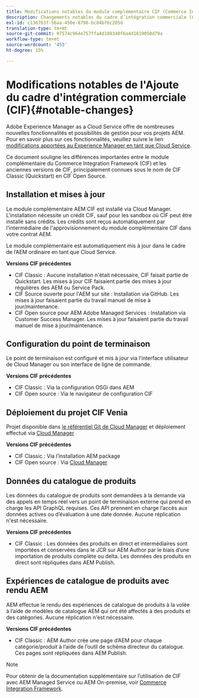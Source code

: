 ```yaml
---
title: Modifications notables du module complémentaire CIF (Commerce Integration Framework)
description: Changements notables du cadre d’intégration commerciale (CIF) par rapport aux anciennes versions de CIF.
exl-id: c136763f-56aa-450e-8796-bc84bf6c205d
translation-type: tm+mt
source-git-commit: 97574c964e757ffa4d108340f6a4d1819050d79a
workflow-type: tm+mt
source-wordcount: '453'
ht-degree: 15%

---
```


# Modifications notables de l&#39;Ajoute du cadre d&#39;intégration commerciale (CIF){#notable-changes}

Adobe Experience Manager as a Cloud Service offre de nombreuses nouvelles fonctionnalités et possibilités de gestion pour vos projets AEM. Pour en savoir plus sur ces fonctionnalités, veuillez suivre le lien [modifications apportées au Experience Manager en tant que Cloud Service](/help/release-notes/aem-cloud-changes.md).

Ce document souligne les différences importantes entre le module complémentaire du Commerce Integration Framework (CIF) et les anciennes versions de CIF, principalement connues sous le nom de CIF Classic (Quickstart) en CIF Open Source.

## Installation et mises à jour

Le module complémentaire AEM CIF est installé via Cloud Manager. L&#39;installation nécessite un crédit CIF, sauf pour les sandbox où CIF peut être installé sans crédits. Les crédits sont reçus automatiquement par l&#39;intermédiaire de l&#39;approvisionnement du module complémentaire CIF dans votre contrat AEM.

Le module complémentaire est automatiquement mis à jour dans le cadre de l’AEM ordinaire en tant que Cloud Service.

**Versions CIF précédentes**

* CIF Classic : Aucune installation n&#39;était nécessaire, CIF faisait partie de Quickstart. Les mises à jour CIF faisaient partie des mises à jour régulières des AEM ou Service Pack.
* CIF Source ouverte pour l&#39;AEM sur site : Installation via GitHub. Les mises à jour faisaient partie du travail manuel de mise à jour/maintenance.
* CIF Open source pour AEM Adobe Managed Services : Installation via Customer Success Manager. Les mises à jour faisaient partie du travail manuel de mise à jour/maintenance.

## Configuration du point de terminaison

Le point de terminaison est configuré et mis à jour via l’interface utilisateur de Cloud Manager ou son interface de ligne de commande.

**Versions CIF précédentes**

* CIF Classic : Via la configuration OSGi dans AEM
* CIF Open source : Via le navigateur de configuration CIF

## Déploiement du projet CIF Venia

Projet disponible dans [le référentiel Git de Cloud Manager](https://docs.adobe.com/content/help/fr-FR/experience-manager-cloud-service/implementing/managing-code/integrating-with-git.html) et déploiement effectué via [Cloud Manager](https://docs.adobe.com/content/help/fr-FR/experience-manager-cloud-service/implementing/deploying/overview.html)

**Versions CIF précédentes**

* CIF Classic : Via l’installation AEM package
* CIF Open source : Via [Cloud Manager](https://docs.adobe.com/content/help/fr-FR/experience-manager-cloud-manager/using/introduction-to-cloud-manager.html)

## Données du catalogue de produits

Les données du catalogue de produits sont demandées à la demande via des appels en temps réel vers un point de terminaison externe qui prend en charge les API GraphQL requises. Ces API prennent en charge l’accès aux données actives ou d’évaluation à une date donnée. Aucune réplication n&#39;est nécessaire.

**Versions CIF précédentes**

* CIF Classic : Les données des produits en direct et intermédiaires sont importées et conservées dans le JCR sur AEM Author par le biais d’une importation de produits complète ou delta. Les données des produits en direct sont répliquées dans AEM Publish.

## Expériences de catalogue de produits avec rendu AEM

AEM effectue le rendu des expériences de catalogue de produits à la volée à l’aide de modèles de catalogue AEM qui ont été affectés à des produits et des catégories. Aucune réplication n&#39;est nécessaire.

**Versions CIF précédentes**

* CIF Classic : AEM Author crée une page d’AEM pour chaque catégorie/produit à l’aide de l’outil de schéma directeur du catalogue. Ces pages sont répliquées dans AEM Publish.

>[!NOTE]
>
>Pour obtenir de la documentation supplémentaire sur l’utilisation de CIF avec AEM Managed Service ou AEM On-premise, voir [Commerce Integration Framework](https://www.adobe.io/apis/experiencecloud/commerce-integration-framework/getting-started.html).
